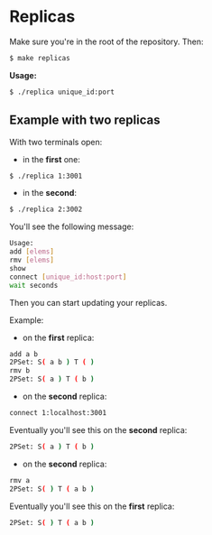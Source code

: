 # Replicas

Make sure you're in the root of the repository. Then:

```bash
$ make replicas
```

__Usage:__ 
```bash
$ ./replica unique_id:port
```

## Example with two replicas

With two terminals open:

- in the __first__ one:

```bash
$ ./replica 1:3001
```

- in the __second__:

```bash
$ ./replica 2:3002
```

You'll see the following message:
```bash
Usage:
add [elems]
rmv [elems]
show
connect [unique_id:host:port]
wait seconds
```

Then you can start updating your replicas.

Example:

- on the __first__ replica:

```bash
add a b
2PSet: S( a b ) T ( )
rmv b
2PSet: S( a ) T ( b )
```

- on the __second__ replica:

```bash
connect 1:localhost:3001
```

Eventually you'll see this on the __second__ replica:
```bash
2PSet: S( a ) T ( b )
```

- on the __second__ replica:
```bash
rmv a
2PSet: S( ) T ( a b )
```

Eventually you'll see this on the __first__ replica:
```bash
2PSet: S( ) T ( a b )
```

